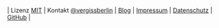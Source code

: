 

| Lizenz [MIT](LICENSE) | Kontakt [@vergissberlin](https://twitter.com/vergissberlin) | [Blog](https://blog.andrelademann.de) | [Impressum](https://github.com/vergissberlin) | [Datenschutz](https://andrelademann.de/datenschutz) | [GitHub](https://github.com/vergissberlin) |
